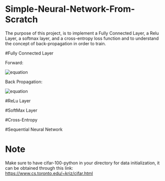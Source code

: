 # Simple-Neural-Network-From-Scratch
The purpose of this project, is to implement a Fully Connected Layer, a Relu Layer, a softmax layer, and a cross-entropy loss function and to understand the concept of back-propagation in order to train.

#Fully Connected Layer

Forward:

  ![equation](https://latex.codecogs.com/svg.image?f_%7Bfull%7D(x_%7Bi%7D)%20=%20x_%7Bi%7DW%5E%7BT%7D%20&plus;%20b)
  
Back Propagation:

  ![equation]()

#ReLu Layer


#SoftMax Layer


#Cross-Entropy


#Sequential Neural Network


# Note

Make sure to have cifar-100-python in your directory for data initialization, it can be obtained through this link:
https://www.cs.toronto.edu/~kriz/cifar.html

